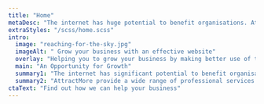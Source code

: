 ```yaml
---
title: "Home"
metaDesc: "The internet has huge potential to benefit organisations. AttractMore can help you increase your visibility and customer base with an effective web presence"
extraStyles: "/scss/home.scss"
intro:
  image: "reaching-for-the-sky.jpg"
  imageAlt: " Grow your business with an effective website"
  overlay: "Helping you to grow your business by making better use of the Internet – websites, SEO, digital marketing."
  main: "An Opportunity for Growth"
  summary1: "The internet has significant potential to benefit organisations, however, many small and medium-sized companies fail to capitalise on the advantages it offers."
  summary2: "AttractMore provide a wide range of professional services which can help your organisation increase its visibility and its customer base, making your online presence a genuine asset and a good return on investment."
ctaText: "Find out how we can help your business"
---
```


